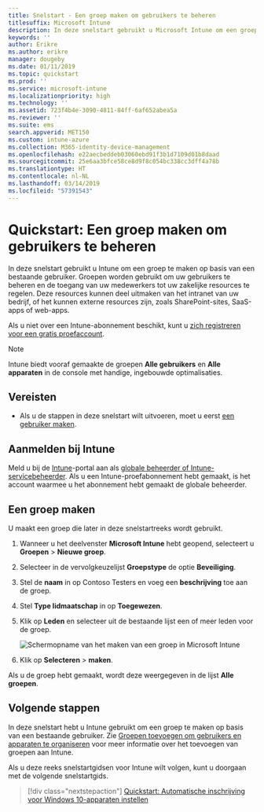 ```yaml
---
title: Snelstart - Een groep maken om gebruikers te beheren
titlesuffix: Microsoft Intune
description: In deze snelstart gebruikt u Microsoft Intune om een groep te maken op basis van bestaande gebruikers.
keywords: ''
author: Erikre
ms.author: erikre
manager: dougeby
ms.date: 01/11/2019
ms.topic: quickstart
ms.prod: ''
ms.service: microsoft-intune
ms.localizationpriority: high
ms.technology: ''
ms.assetid: 723f4b4e-3090-4811-84ff-6af652abea5a
ms.reviewer: ''
ms.suite: ems
search.appverid: MET150
ms.custom: intune-azure
ms.collection: M365-identity-device-management
ms.openlocfilehash: e22aecbeddeb03060ebd91f3b1d7109d01b8daad
ms.sourcegitcommit: 25e6aa3bfce58ce8d9f8c054bc338cc3dff4a78b
ms.translationtype: HT
ms.contentlocale: nl-NL
ms.lasthandoff: 03/14/2019
ms.locfileid: "57391543"
---
```

# <a name="quickstart-create-a-group-to-manage-users"></a>Quickstart: Een groep maken om gebruikers te beheren

In deze snelstart gebruikt u Intune om een groep te maken op basis van een bestaande gebruiker. Groepen worden gebruikt om uw gebruikers te beheren en de toegang van uw medewerkers tot uw zakelijke resources te regelen. Deze resources kunnen deel uitmaken van het intranet van uw bedrijf, of het kunnen externe resources zijn, zoals SharePoint-sites, SaaS-apps of web-apps.

Als u niet over een Intune-abonnement beschikt, kunt u [zich registreren voor een gratis proefaccount](free-trial-sign-up.md).

>[!NOTE]
>Intune biedt vooraf gemaakte de groepen **Alle gebruikers** en **Alle apparaten** in de console met handige, ingebouwde optimalisaties.

## <a name="prerequisites"></a>Vereisten

- Als u de stappen in deze snelstart wilt uitvoeren, moet u eerst [een gebruiker maken](quickstart-create-user.md).

## <a name="sign-in-to-intune"></a>Aanmelden bij Intune

Meld u bij de [Intune](https://aka.ms/intuneportal)-portal aan als [globale beheerder of Intune-servicebeheerder](users-add.md#types-of-administrators). Als u een Intune-proefabonnement hebt gemaakt, is het account waarmee u het abonnement hebt gemaakt de globale beheerder.

## <a name="create-a-group"></a>Een groep maken

U maakt een groep die later in deze snelstartreeks wordt gebruikt.

1. Wanneer u het deelvenster **Microsoft Intune** hebt geopend, selecteert u **Groepen** > **Nieuwe groep**.
2. Selecteer in de vervolgkeuzelijst **Groepstype** de optie **Beveiliging**.
3. Stel de **naam** in op Contoso Testers en voeg een **beschrijving** toe aan de groep.
4. Stel **Type lidmaatschap** in op **Toegewezen**. 
5. Klik op **Leden** en selecteer uit de bestaande lijst een of meer leden voor de groep.

    ![Schermopname van het maken van een groep in Microsoft Intune](./media/quickstart-use-groups-01.png)

6. Klik op **Selecteren** > **maken**.

Als u de groep hebt gemaakt, wordt deze weergegeven in de lijst **Alle groepen**. 

## <a name="next-steps"></a>Volgende stappen

In deze snelstart hebt u Intune gebruikt om een groep te maken op basis van een bestaande gebruiker. Zie [Groepen toevoegen om gebruikers en apparaten te organiseren](groups-add.md) voor meer informatie over het toevoegen van groepen aan Intune.

Als u deze reeks snelstartgidsen voor Intune wilt volgen, kunt u doorgaan met de volgende snelstartgids.

> [!div class="nextstepaction"]
> [Quickstart: Automatische inschrijving voor Windows 10-apparaten instellen](quickstart-setup-auto-enrollment.md)
